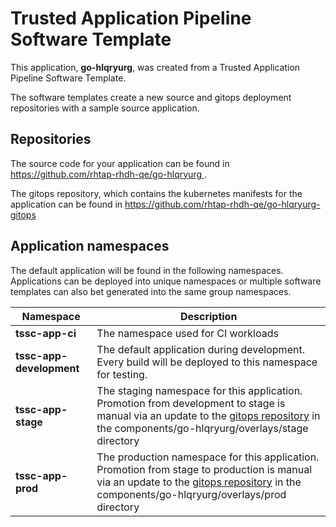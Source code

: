 # Trusted Application Pipeline Software Template

This application, **go-hlqryurg**, was created from a Trusted Application Pipeline Software Template.

The software templates create a new source and gitops deployment repositories with a sample source application. 

## Repositories

The source code for your application can be found in [https://github.com/rhtap-rhdh-qe/go-hlqryurg ](https://github.com/rhtap-rhdh-qe/go-hlqryurg ).
 
The gitops repository, which contains the kubernetes manifests for the application can be found in 
[https://github.com/rhtap-rhdh-qe/go-hlqryurg-gitops ](https://github.com/rhtap-rhdh-qe/go-hlqryurg-gitops ) 

## Application namespaces 

The default application will be found in the following namespaces. Applications can be deployed into unique namespaces or multiple software templates can also bet generated into the same group namespaces.  

|  Namespace   |  Description   |  
| -------- | -------- |
| **tssc-app-ci** | The namespace used for CI workloads |
| **tssc-app-development** | The default application during development. Every build will be deployed to this namespace for testing. |
| **tssc-app-stage** | The staging namespace for this application. Promotion from development to stage is manual via an update to the [gitops repository](https://github.com/rhtap-rhdh-qe/go-hlqryurg-gitops ) in the components/go-hlqryurg/overlays/stage directory |
| **tssc-app-prod** | The production namespace for this application. Promotion from stage to production is manual via an update to the [gitops repository](https://github.com/rhtap-rhdh-qe/go-hlqryurg-gitops ) in the components/go-hlqryurg/overlays/prod directory |